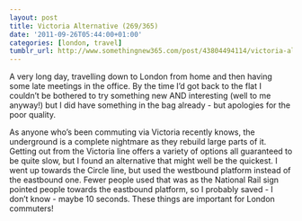 ```yaml
---
layout: post
title: Victoria Alternative (269/365)
date: '2011-09-26T05:44:00+01:00'
categories: [london, travel]
tumblr_url: http://www.somethingnew365.com/post/43804494114/victoria-alternative-269365
---
```

A very long day, travelling down to London from home and then having some late meetings in the office. By the time I’d got back to the flat I couldn’t be bothered to try something new AND interesting (well to me anyway!) but I did have something in the bag already - but apologies for the poor quality.

As anyone who’s been commuting via Victoria recently knows, the underground is a complete nightmare as they rebuild large parts of it. Getting out from the Victoria line offers a variety of options all guaranteed to be quite slow, but I found an alternative that might well be the quickest. I went up towards the Circle line, but used the westbound platform instead of the eastbound one. Fewer people used that was as the National Rail sign pointed people towards the eastbound platform, so I probably saved - I don’t know - maybe 10 seconds. These things are important for London commuters!

